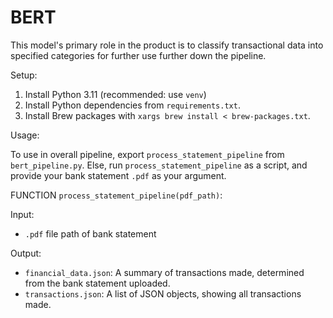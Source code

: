 # BERT

This model's primary role in the product is to classify transactional data into specified categories for further use further down the pipeline. 

Setup:
1. Install Python 3.11 (recommended: use `venv`)
2. Install Python dependencies from `requirements.txt`.
3. Install Brew packages with `xargs brew install < brew-packages.txt`.

Usage:

To use in overall pipeline, export `process_statement_pipeline` from `bert_pipeline.py`. 
Else, run `process_statement_pipeline` as a script, and provide your bank statement `.pdf` as your argument.

FUNCTION `process_statement_pipeline(pdf_path)`:

Input: 
- `.pdf` file path of bank statement

Output: 
- `financial_data.json`: A summary of transactions made, determined from the bank statement uploaded.
- `transactions.json`: A list of JSON objects, showing all transactions made. 
